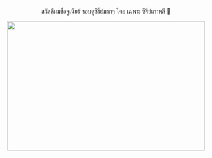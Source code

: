 <p align="center">สวัสดีผมชื่อจูเนียร์ ชอบดูซีรี่ย์มากๆ โดย เฉพาะ ซีรี่ย์เกาหลี 👋</p>

<p align="center">
  <img width="460" height="300" src="https://media.giphy.com/media/RfAn1YnISmJW04TBV9/giphy.gif">
</p>
